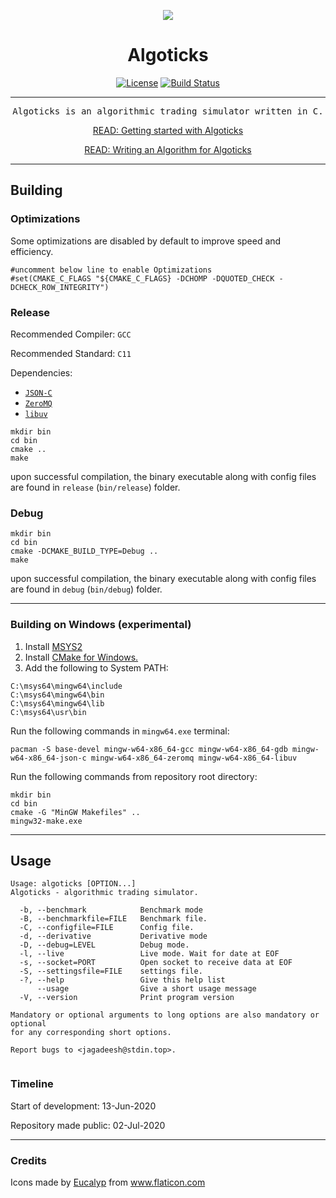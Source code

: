 <div align="center">

![](assets/algoticks_logo.png)


# Algoticks

[![License](https://img.shields.io/badge/License-Apache%202.0-blue.svg)](https://opensource.org/licenses/Apache-2.0) [![Build Status](https://travis-ci.org/jkotra/algoticks.svg?branch=master)](https://travis-ci.org/jkotra/algoticks)

---
<pre>
Algoticks is an algorithmic trading simulator written in C.
</pre>


[READ: Getting started with Algoticks](https://stdin.top/posts/getting-started-with-algoticks/)

[READ: Writing an Algorithm for Algoticks](https://stdin.top/posts/write-algo-for-algoticks/)

</div>

---

## Building

### Optimizations

Some optimizations are disabled by default to improve speed and efficiency.

```
#uncomment below line to enable Optimizations
#set(CMAKE_C_FLAGS "${CMAKE_C_FLAGS} -DCHOMP -DQUOTED_CHECK -DCHECK_ROW_INTEGRITY")
```

### Release

Recommended Compiler: `GCC`

Recommended Standard: `C11`

Dependencies:
- [`JSON-C`](https://github.com/json-c/json-c)
- [`ZeroMQ`](https://github.com/zeromq/libzmq)
- [`libuv`](https://github.com/libuv/libuv)

```
mkdir bin
cd bin
cmake ..
make
```

upon successful compilation, the binary executable along with config files are found in `release` (`bin/release`) folder.

### Debug

```
mkdir bin
cd bin
cmake -DCMAKE_BUILD_TYPE=Debug ..
make
```

upon successful compilation, the binary executable along with config files are found in `debug` (`bin/debug`) folder.

---


### Building on Windows (experimental)

1. Install [MSYS2](https://www.msys2.org/)
2. Install [CMake for Windows.](https://cmake.org/download/)
2. Add the following to System PATH:
```
C:\msys64\mingw64\include
C:\msys64\mingw64\bin
C:\msys64\mingw64\lib
C:\msys64\usr\bin
```

Run the following commands in `mingw64.exe` terminal:
```
pacman -S base-devel mingw-w64-x86_64-gcc mingw-w64-x86_64-gdb mingw-w64-x86_64-json-c mingw-w64-x86_64-zeromq mingw-w64-x86_64-libuv
```

Run the following commands from repository root directory:
```
mkdir bin
cd bin
cmake -G "MinGW Makefiles" ..
mingw32-make.exe
```

---

## Usage

```
Usage: algoticks [OPTION...]
Algoticks - algorithmic trading simulator.

  -b, --benchmark            Benchmark mode
  -B, --benchmarkfile=FILE   Benchmark file.
  -C, --configfile=FILE      Config file.
  -d, --derivative           Derivative mode
  -D, --debug=LEVEL          Debug mode.
  -l, --live                 Live mode. Wait for date at EOF
  -s, --socket=PORT          Open socket to receive data at EOF
  -S, --settingsfile=FILE    settings file.
  -?, --help                 Give this help list
      --usage                Give a short usage message
  -V, --version              Print program version

Mandatory or optional arguments to long options are also mandatory or optional
for any corresponding short options.

Report bugs to <jagadeesh@stdin.top>.


```


### Timeline

Start of development: 13-Jun-2020

Repository made public: 02-Jul-2020

---

### Credits

Icons made by <a href="https://creativemarket.com/eucalyp" title="Eucalyp">Eucalyp</a> from <a href="https://www.flaticon.com/" title="Flaticon"> www.flaticon.com</a>
